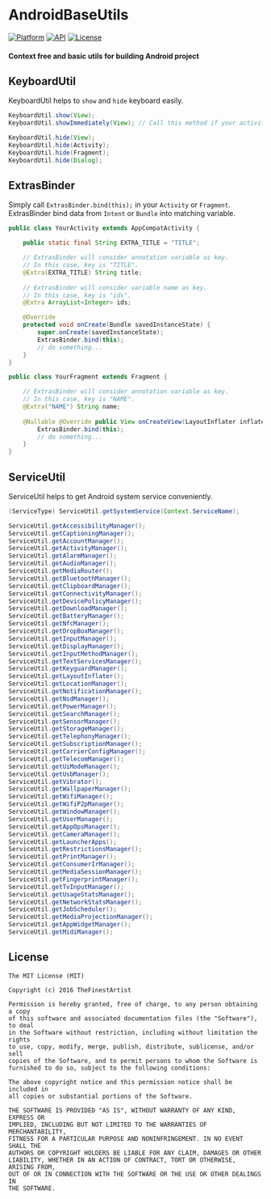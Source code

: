 # AndroidBaseUtils
[![Platform](https://img.shields.io/badge/platform-android-green.svg)](http://developer.android.com/index.html)
[![API](https://img.shields.io/badge/API-7%2B-brightgreen.svg?style=flat)](https://android-arsenal.com/api?level=7)
[![License](https://img.shields.io/badge/License-MIT-blue.svg?style=flat)](http://opensource.org/licenses/MIT)

#### Context free and basic utils for building Android project

## KeyboardUtil
KeyboardUtil helps to `show` and `hide` keyboard easily.
```java
KeyboardUtil.show(View);
KeyboardUtil.showImmediately(View); // Call this method if your activity or fragment is resumed.

KeyboardUtil.hide(View);
KeyboardUtil.hide(Activity);
KeyboardUtil.hide(Fragment);
KeyboardUtil.hide(Dialog);
```

## ExtrasBinder
Simply call `ExtrasBinder.bind(this);` in your `Activity` or `Fragment`. ExtrasBinder bind data from `Intent` or `Bundle` into matching variable.

```java
public class YourActivity extends AppCompatActivity {

    public static final String EXTRA_TITLE = "TITLE";

    // ExtrasBinder will consider annotation variable as key. 
    // In this case, key is "TITLE".
    @Extra(EXTRA_TITLE) String title;
    
    // ExtrasBinder will consider variable name as key. 
    // In this case, key is "ids".
    @Extra ArrayList<Integer> ids;

    @Override
    protected void onCreate(Bundle savedInstanceState) {
        super.onCreate(savedInstanceState);
        ExtrasBinder.bind(this);
        // do something...
    }
}
```
```java
public class YourFragment extends Fragment {

    // ExtrasBinder will consider annotation variable as key. 
    // In this case, key is "NAME".
    @Extra("NAME") String name;
    
    @Nullable @Override public View onCreateView(LayoutInflater inflater, ViewGroup container, Bundle savedInstanceState) {
        ExtrasBinder.bind(this);
        // do something...
    }
}
```

## ServiceUtil
ServiceUtil helps to get Android system service conveniently.
```java
(ServiceType) ServiceUtil.getSystemService(Context.ServiceName);

ServiceUtil.getAccessibilityManager();
ServiceUtil.getCaptioningManager();
ServiceUtil.getAccountManager();
ServiceUtil.getActivityManager();
ServiceUtil.getAlarmManager();
ServiceUtil.getAudioManager();
ServiceUtil.getMediaRouter();
ServiceUtil.getBluetoothManager();
ServiceUtil.getClipboardManager();
ServiceUtil.getConnectivityManager();
ServiceUtil.getDevicePolicyManager();
ServiceUtil.getDownloadManager();
ServiceUtil.getBatteryManager();
ServiceUtil.getNfcManager();
ServiceUtil.getDropBoxManager();
ServiceUtil.getInputManager();
ServiceUtil.getDisplayManager();
ServiceUtil.getInputMethodManager();
ServiceUtil.getTextServicesManager();
ServiceUtil.getKeyguardManager();
ServiceUtil.getLayoutInflater();
ServiceUtil.getLocationManager();
ServiceUtil.getNotificationManager();
ServiceUtil.getNsdManager();
ServiceUtil.getPowerManager();
ServiceUtil.getSearchManager();
ServiceUtil.getSensorManager();
ServiceUtil.getStorageManager();
ServiceUtil.getTelephonyManager();
ServiceUtil.getSubscriptionManager();
ServiceUtil.getCarrierConfigManager();
ServiceUtil.getTelecomManager();
ServiceUtil.getUiModeManager();
ServiceUtil.getUsbManager();
ServiceUtil.getVibrator();
ServiceUtil.getWallpaperManager();
ServiceUtil.getWifiManager();
ServiceUtil.getWifiP2pManager();
ServiceUtil.getWindowManager();
ServiceUtil.getUserManager();
ServiceUtil.getAppOpsManager();
ServiceUtil.getCameraManager();
ServiceUtil.getLauncherApps();
ServiceUtil.getRestrictionsManager();
ServiceUtil.getPrintManager();
ServiceUtil.getConsumerIrManager();
ServiceUtil.getMediaSessionManager();
ServiceUtil.getFingerprintManager();
ServiceUtil.getTvInputManager();
ServiceUtil.getUsageStatsManager();
ServiceUtil.getNetworkStatsManager();
ServiceUtil.getJobScheduler();
ServiceUtil.getMediaProjectionManager();
ServiceUtil.getAppWidgetManager();
ServiceUtil.getMidiManager();
```

## License

```
The MIT License (MIT)

Copyright (c) 2016 TheFinestArtist

Permission is hereby granted, free of charge, to any person obtaining a copy
of this software and associated documentation files (the "Software"), to deal
in the Software without restriction, including without limitation the rights
to use, copy, modify, merge, publish, distribute, sublicense, and/or sell
copies of the Software, and to permit persons to whom the Software is
furnished to do so, subject to the following conditions:

The above copyright notice and this permission notice shall be included in
all copies or substantial portions of the Software.

THE SOFTWARE IS PROVIDED "AS IS", WITHOUT WARRANTY OF ANY KIND, EXPRESS OR
IMPLIED, INCLUDING BUT NOT LIMITED TO THE WARRANTIES OF MERCHANTABILITY,
FITNESS FOR A PARTICULAR PURPOSE AND NONINFRINGEMENT. IN NO EVENT SHALL THE
AUTHORS OR COPYRIGHT HOLDERS BE LIABLE FOR ANY CLAIM, DAMAGES OR OTHER
LIABILITY, WHETHER IN AN ACTION OF CONTRACT, TORT OR OTHERWISE, ARISING FROM,
OUT OF OR IN CONNECTION WITH THE SOFTWARE OR THE USE OR OTHER DEALINGS IN
THE SOFTWARE.
```